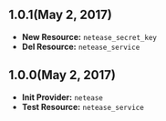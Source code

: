 ## 1.0.1(May 2, 2017)

  * **New Resource:** `netease_secret_key`
  * **Del Resource:** `netease_service`

## 1.0.0(May 2, 2017)

  * **Init Provider:** `netease`
  * **Test Resource:** `netease_service`